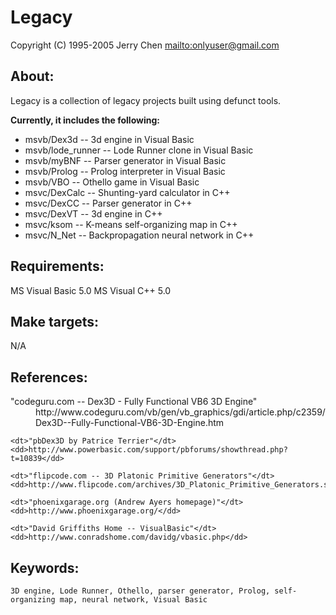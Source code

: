 Legacy
======

Copyright (C) 1995-2005 Jerry Chen <mailto:onlyuser@gmail.com>

About:
------

Legacy is a collection of legacy projects built using defunct tools.

**Currently, it includes the following:**

* msvb/Dex3d       -- 3d engine in Visual Basic
* msvb/lode_runner -- Lode Runner clone in Visual Basic
* msvb/myBNF       -- Parser generator in Visual Basic
* msvb/Prolog      -- Prolog interpreter in Visual Basic
* msvb/VBO         -- Othello game in Visual Basic
* msvc/DexCalc     -- Shunting-yard calculator in C++
* msvc/DexCC       -- Parser generator in C++
* msvc/DexVT       -- 3d engine in C++
* msvc/ksom        -- K-means self-organizing map in C++
* msvc/N_Net       -- Backpropagation neural network in C++

Requirements:
-------------

MS Visual Basic 5.0
MS Visual C++ 5.0

Make targets:
-------------

N/A

References:
-----------

<dl>
    <dt>"codeguru.com -- Dex3D - Fully Functional VB6 3D Engine"</dt>
    <dd>http://www.codeguru.com/vb/gen/vb_graphics/gdi/article.php/c2359/Dex3D--Fully-Functional-VB6-3D-Engine.htm</dd>

    <dt>"pbDex3D by Patrice Terrier"</dt>
    <dd>http://www.powerbasic.com/support/pbforums/showthread.php?t=10839</dd>

    <dt>"flipcode.com -- 3D Platonic Primitive Generators"</dt>
    <dd>http://www.flipcode.com/archives/3D_Platonic_Primitive_Generators.shtml</dd>

    <dt>"phoenixgarage.org (Andrew Ayers homepage)"</dt>
    <dd>http://www.phoenixgarage.org/</dd>

    <dt>"David Griffiths Home -- VisualBasic"</dt>
    <dd>http://www.conradshome.com/davidg/vbasic.php</dd>
</dl>

Keywords:
---------

    3D engine, Lode Runner, Othello, parser generator, Prolog, self-organizing map, neural network, Visual Basic
